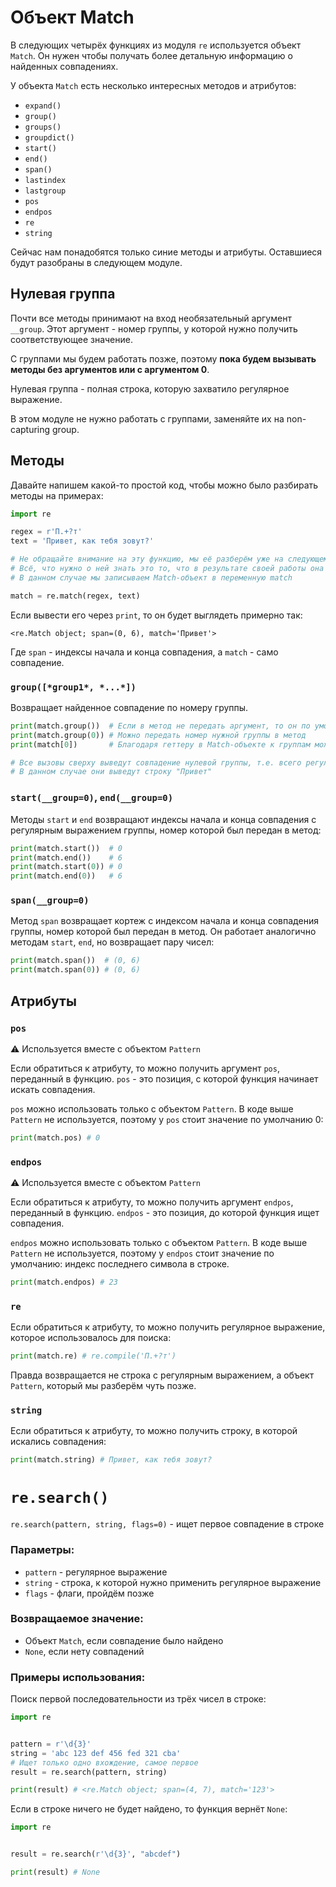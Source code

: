 # Объект Match

В следующих четырёх функциях из модуля `re` используется объект `Match`. Он нужен чтобы получать более детальную информацию о найденных совпадениях. 

У объекта `Match` есть несколько интересных методов и атрибутов:

- `expand()`
- `group()`
- `groups()`
- `groupdict()`
- `start()`
- `end()`
- `span()`
- `lastindex`
- `lastgroup`
- `pos`
- `endpos`
- `re`
- `string`

Сейчас нам понадобятся только синие методы и атрибуты. Оставшиеся будут разобраны в следующем модуле.

## Нулевая группа

Почти все методы принимают на вход необязательный аргумент `__group`. Этот аргумент - номер группы, у которой нужно получить соответствующее значение.

С группами мы будем работать позже, поэтому **пока будем вызывать методы без аргументов или с аргументом 0**.

Нулевая группа - полная строка, которую захватило регулярное выражение.

В этом модуле не нужно работать с группами, заменяйте их на non-capturing group.

## Методы

Давайте напишем какой-то простой код, чтобы можно было разбирать методы на примерах:

```python
import re

regex = r'П.+?т'
text = 'Привет, как тебя зовут?'

# Не обращайте внимание на эту функцию, мы её разберём уже на следующем уроке
# Всё, что нужно о ней знать это то, что в результате своей работы она возвращает Match-объект
# В данном случае мы записываем Match-объект в переменную match

match = re.match(regex, text) 
```

 Если вывести его через `print`, то он будет выглядеть примерно так:

```
<re.Match object; span=(0, 6), match='Привет'>
```

Где `span` - индексы начала и конца совпадения, а `match` - само совпадение.

 

### `group([*group1*, *...*])`

Возвращает найденное совпадение по номеру группы.

```python
print(match.group())  # Если в метод не передать аргумент, то он по умолчанию выведет нулевую группу
print(match.group(0)) # Можно передать номер нужной группы в метод
print(match[0])       # Благодаря геттеру в Match-объекте к группам можно обращаться с помощью квадратных скобок

# Все вызовы сверху выведут совпадение нулевой группы, т.е. всего регулярного выражения
# В данном случае они выведут строку "Привет"
```

 

### `start(__group=0)`, `end(__group=0)`

Методы `start` и `end` возвращают индексы начала и конца совпадения с регулярным выражением группы, номер которой был передан в метод:

```python
print(match.start())  # 0
print(match.end())    # 6
print(match.start(0)) # 0
print(match.end(0))   # 6
```

 

### `span(__group=0)`

Метод `span` возвращает кортеж с индексом начала и конца совпадения группы, номер которой был передан в метод. Он работает аналогично методам `start`, `end`, но возвращает пару чисел:

```python
print(match.span())  # (0, 6)
print(match.span(0)) # (0, 6)
```



## Атрибуты

### `pos`

⚠️ Используется вместе с объектом `Pattern`

Если обратиться к атрибуту, то можно получить аргумент `pos`, переданный в функцию. `pos` - это позиция, с которой функция начинает искать совпадения.

`pos` можно использовать только с объектом `Pattern`. В коде выше `Pattern` не используется, поэтому у `pos` стоит значение по умолчанию 0:

```python
print(match.pos) # 0
```

 

### `endpos`

⚠️ Используется вместе с объектом `Pattern`

Если обратиться к атрибуту, то можно получить аргумент `endpos`, переданный в функцию. `endpos` - это позиция, до которой функция ищет совпадения.

`endpos` можно использовать только с объектом `Pattern`. В коде выше `Pattern` не используется, поэтому у `endpos` стоит значение по умолчанию: индекс последнего символа в строке.

```python
print(match.endpos) # 23
```

 

### `re`

Если обратиться к атрибуту, то можно получить регулярное выражение, которое использовалось для поиска:

```python
print(match.re) # re.compile('П.+?т')
```

Правда возвращается не строка с регулярным выражением, а объект `Pattern`, который мы разберём чуть позже.

 

### `string`

Если обратиться к атрибуту, то можно получить строку, в которой искались совпадения:

```python
print(match.string) # Привет, как тебя зовут?
```

# `re.search()`

`re.search(pattern, string, flags=0)` - ищет первое совпадение в строке

### Параметры:

- `pattern` - регулярное выражение
- `string` - строка, к которой нужно применить регулярное выражение
- `flags` - флаги, пройдём позже

### Возвращаемое значение:

- Объект `Match`, если совпадение было найдено
- `None`, если нету совпадений

### Примеры использования:

Поиск первой последовательности из трёх чисел в строке:

```python
import re


pattern = r'\d{3}'
string = 'abc 123 def 456 fed 321 cba'
# Ищет только одно вхождение, самое первое
result = re.search(pattern, string)

print(result) # <re.Match object; span=(4, 7), match='123'>
```

Если в строке ничего не будет найдено, то функция вернёт `None`:

```python
import re


result = re.search(r'\d{3}', "abcdef")

print(result) # None
```